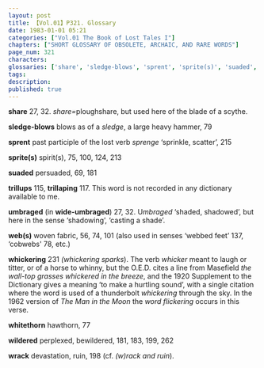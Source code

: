 ```yaml
---
layout: post
title: 【Vol.01】P321. Glossary
date: 1983-01-01 05:21
categories: ["Vol.01 The Book of Lost Tales I"]
chapters: ["SHORT GLOSSARY OF OBSOLETE, ARCHAIC, AND RARE WORDS"]
page_num: 321
characters: 
glossaries: ['share', 'sledge-blows', 'sprent', 'sprite(s)', 'suaded', 'trillups', 'trillaping', 'umbraged', 'web(s)', 'whickering', 'whitethorn', 'wildered', 'wrack']
tags: 
description: 
published: true
---
```


<B>share</B>   27, 32. <I>share=</I>ploughshare, but used here of the blade of a scythe.

<B>sledge-blows</B>   blows as of a <I>sledge</I>, a large heavy hammer, 79

<B>sprent</B>   past participle of the lost verb <I>sprenge</I> ‘sprinkle, scatter’, 215

<B>sprite(s)</B>   spirit(s), 75, 100, 124, 213

<B>suaded</B>   persuaded, 69, 181

<B>trillups</B>    115, <B>trillaping</B> 117. This word is not recorded in any dictionary available to me.

<B>umbraged</B>   (in <B>wide-umbraged</B>) 27, 32. U<I>mbraged</I> ‘shaded, shadowed’, but here in the sense ‘shadowing’, ‘casting a shade’.

<B>web(s)</B>   woven fabric, 56, 74, 101 (also used in senses ‘webbed feet’ 137, ‘cobwebs' 78, etc.)

<B>whickering</B>   231 <I>(whickering sparks</I>). The verb <I>whicker</I> meant to laugh or titter, or of a horse to whinny, but the O.E.D. cites a line from Masefield <I>the wall-top grasses whickered in the breeze</I>, and the 1920 Supplement to the Dictionary gives a meaning ‘to make a hurtling sound’, with a single citation where the word is used of a thunderbolt <I>whickering</I> through the sky. In the 1962 version of <I>The Man in the Moon</I> the <I>word flickering</I> occurs in this verse.

<B>whitethorn</B>   hawthorn, 77

<B>wildered</B>   perplexed, bewildered, 181, 183, 199, 262

<B>wrack</B>   devastation, ruin, 198 (cf. <I>(w)rack and ruin</I>).

